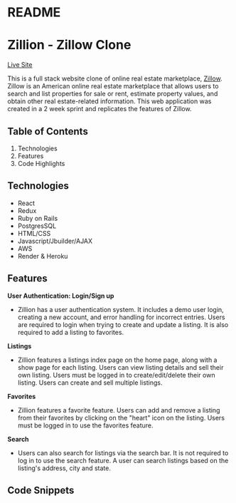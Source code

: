 # README

# Zillion - Zillow Clone
[Live Site](https://authenticate-me-a23z.onrender.com/)

This is a full stack website clone of online real estate marketplace, [Zillow](Zillow.com). Zillow is an American online real estate marketplace that allows users to search and list properties for sale or rent, estimate property values, and obtain other real estate-related information. This web application was created in a 2 week sprint and replicates the features of Zillow. 

## Table of Contents
1. Technologies
2. Features
3. Code Highlights

## Technologies
+ React
+ Redux
+ Ruby on Rails
+ PostgresSQL
+ HTML/CSS
+ Javascript/Jbuilder/AJAX
+ AWS
+ Render & Heroku

## Features
**User Authentication: Login/Sign up** 
+ Zillion has a user authentication system. It includes a demo user login, creating a new account, and error handling for incorrect entries. Users are required to login when trying to create and update a listing. It is also required to add a listing to favorites. 

**Listings**
+ Zillion features a listings index page on the home page, along with a show page for each listing. Users can view listing details and sell their own listing. Users must be logged in to create/edit/delete their own listing. Users can create and sell multiple listings. 

**Favorites**
+ Zillion features a favorite feature. Users can add and remove a listing from their favorites by clicking on the "heart" icon on the listing. Users must be logged in to use the favorites feature. 

**Search**
+ Users can also search for listings via the search bar. It is not required to log in to use the search feature. A user can search listings based on the listing's address, city and state. 

## Code Snippets

